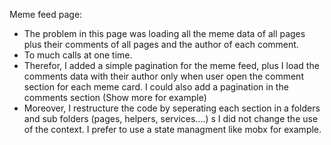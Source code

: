 Meme feed page:
* The problem in this page was loading all the meme data of all pages plus their comments of all pages and the author of each comment.
* To much calls at one time.
* Therefor, I added a simple pagination for the meme feed, plus I load the comments data with their author only when user open the comment section for each meme card. I could also add a pagination in the comments section (Show more for example)
* Moreover, I restructure the code by seperating each section in a folders and sub folders (pages, helpers, services....)
s
I did not change the use of the context. I prefer to use a state managment like mobx for example.